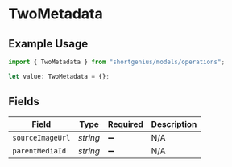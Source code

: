 # TwoMetadata

## Example Usage

```typescript
import { TwoMetadata } from "shortgenius/models/operations";

let value: TwoMetadata = {};
```

## Fields

| Field              | Type               | Required           | Description        |
| ------------------ | ------------------ | ------------------ | ------------------ |
| `sourceImageUrl`   | *string*           | :heavy_minus_sign: | N/A                |
| `parentMediaId`    | *string*           | :heavy_minus_sign: | N/A                |